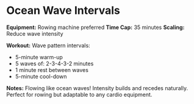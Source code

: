 # Ocean Wave Intervals

**Equipment:** Rowing machine preferred
**Time Cap:** 35 minutes
**Scaling:** Reduce wave intensity

**Workout:**
Wave pattern intervals:
- 5-minute warm-up
- 5 waves of: 2-3-4-3-2 minutes
- 1 minute rest between waves
- 5-minute cool-down

**Notes:** Flowing like ocean waves! Intensity builds and recedes naturally. Perfect for rowing but adaptable to any cardio equipment.